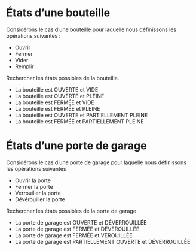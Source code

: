 # États d’une bouteille
Considérons le cas d’une bouteille pour laquelle nous définissons les opérations suivantes :

- Ouvrir
- Fermer
- Vider
- Remplir

Rechercher les états possibles de la bouteille.

- La bouteille est OUVERTE et VIDE
- La bouteille est OUVERTE et PLEINE
- La bouteille est FERMÉE et VIDE
- La bouteille est FERMÉE et PLEINE
- La bouteille est OUVERTE et PARTIELLEMENT PLEINE
- La bouteille est FERMÉE et PARTIELLEMENT PLEINE




# États d’une porte de garage
Considérons le cas d’une porte de garage pour laquelle nous définissons les opérations suivantes

- Ouvrir la porte
- Fermer la porte
- Verrouiller la porte
- Dévérouiller la porte


Rechercher les états possibles de la porte de garage

- La porte de garage est OUVERTE et DÉVERROUILLÉE
- La porte de garage est FERMÉE et DÉVEROUILLÉE
- La porte de garage est FERMÉE et VEROUILLÉE
- La porte de garage est PARTIELLEMENT OUVERTE et DÉVERROUILLÉE

